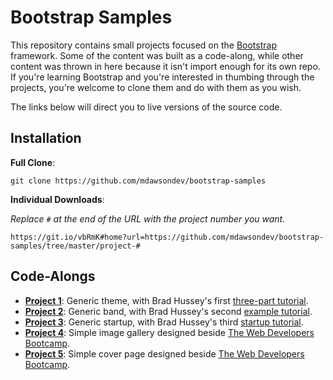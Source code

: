 # Bootstrap Samples

This repository contains small projects focused on the [Bootstrap](https://getbootstrap.com) framework. Some of the content was built as a code-along, while other content was thrown in here because it isn't import enough for its own repo. If you're learning Bootstrap and you're interested in thumbing through the projects, you're welcome to clone them and do with them as you wish.

The links below will direct you to live versions of the source code.

## Installation

**Full Clone**:

`git clone https://github.com/mdawsondev/bootstrap-samples`

**Individual Downloads**:

_Replace `#` at the end of the URL with the project number you want._

`https://git.io/vbRmK#home?url=https://github.com/mdawsondev/bootstrap-samples/tree/master/project-#`

## Code-Alongs

* **[Project 1](https://mdawsondev.github.io/bootstrap-samples/project-1/dist/index.html)**: Generic theme, with Brad Hussey's first [three-part tutorial](https://youtu.be/a4tbhwMGSPQ).
* **[Project 2](https://mdawsondev.github.io/bootstrap-samples/project-2/dist/index.html)**: Generic band, with Brad Hussey's second [example tutorial](https://youtu.be/tLANGA8f6qI).
* **[Project 3](https://mdawsondev.github.io/bootstrap-samples/project-3/dist/index.html)**: Generic startup, with Brad Hussey's third [startup tutorial](https://youtu.be/x8cpNLuwfWM).
* **[Project 4](https://mdawsondev.github.io/bootstrap-samples/project-4/index.html)**: Simple image gallery designed beside [The Web Developers Bootcamp](https://www.udemy.com/the-web-developer-bootcamp).
* **[Project 5](https://mdawsondev.github.io/bootstrap-samples/project-5/index.html)**: Simple cover page designed beside [The Web Developers Bootcamp](https://www.udemy.com/the-web-developer-bootcamp).
